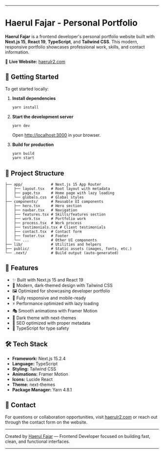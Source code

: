 
---

# Haerul Fajar - Personal Portfolio

**Haerul Fajar** is a frontend developer's personal portfolio website built with **Next.js 15**, **React 19**, **TypeScript**, and **Tailwind CSS**. This modern, responsive portfolio showcases professional work, skills, and contact information.

🔗 **Live Website:** [haerulr2.com](https://haerulr2.com)

## 🚀 Getting Started

To get started locally:

1. **Install dependencies**

   ```sh
   yarn install
   ```

2. **Start the development server**

   ```sh
   yarn dev
   ```

   Open [http://localhost:3000](http://localhost:3000) in your browser.

3. **Build for production**

   ```sh
   yarn build
   yarn start
   ```

## 🧠 Project Structure

```
├── app/             # Next.js 15 App Router
│   ├── layout.tsx   # Root layout with metadata
│   ├── page.tsx     # Home page with lazy loading
│   └── globals.css  # Global styles
├── components/      # Reusable UI components
│   ├── hero.tsx     # Hero section
│   ├── navbar.tsx   # Navigation
│   ├── features.tsx # Skills/features section
│   ├── work.tsx     # Portfolio work
│   ├── process.tsx  # Work process
│   ├── testimonials.tsx # Client testimonials
│   ├── contact.tsx  # Contact form
│   ├── footer.tsx   # Footer
│   └── ...          # Other UI components
├── lib/             # Utilities and helpers
├── public/          # Static assets (images, fonts, etc.)
└── .next/           # Build output (auto-generated)
```

## 🌟 Features

* ✨ Built with Next.js 15 and React 19
* 🎨 Modern, dark-themed design with Tailwind CSS
* 🖼️ Optimized for showcasing developer portfolio
* 📱 Fully responsive and mobile-ready
* ⚡ Performance optimized with lazy loading
* 🎭 Smooth animations with Framer Motion
* 🌙 Dark theme with next-themes
* 🎯 SEO optimized with proper metadata
* 🔄 TypeScript for type safety

## 🛠️ Tech Stack

* **Framework:** Next.js 15.2.4
* **Language:** TypeScript
* **Styling:** Tailwind CSS
* **Animations:** Framer Motion
* **Icons:** Lucide React
* **Theme:** next-themes
* **Package Manager:** Yarn 4.8.1

## 💬 Contact

For questions or collaboration opportunities, visit [haerulr2.com](https://haerulr2.com) or reach out through the contact form on the website.

---

Created by [Haerul Fajar](https://haerulr2.com) — Frontend Developer focused on building fast, clean, and functional interfaces.

---
